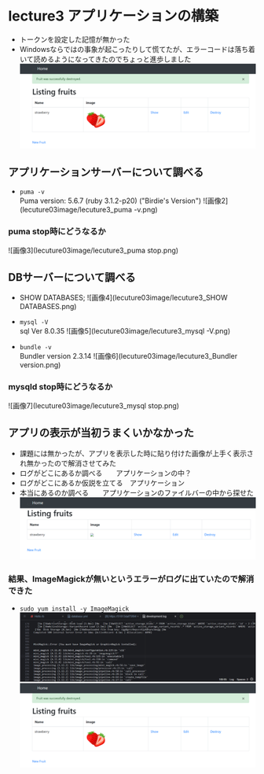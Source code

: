 # lecture3 アプリケーションの構築
- トークンを設定した記憶が無かった
- Windowsならではの事象が起こったりして慌てたが、エラーコードは落ち着いて読めるようになってきたのでちょっと進歩しました  
![画像1](lecuture03image/lecuture3_app.png)

## アプリケーションサーバーについて調べる

- `puma -v`  
Puma version: 5.6.7 (ruby 3.1.2-p20) ("Birdie's Version")
![画像2](lecuture03image/lecuture3_puma -v.png)

### puma stop時にどうなるか
![画像3](lecuture03image/lecuture3_puma stop.png)

## DBサーバーについて調べる
 - SHOW DATABASES;
![画像4](lecuture03image/lecuture3_SHOW DATABASES.png)

 - `mysql -V`  
sql Ver 8.0.35
![画像5](lecuture03image/lecuture3_mysql -V.png)

 - `bundle -v`  
Bundler version 2.3.14
![画像6](lecuture03image/lecuture3_Bundler version.png)

### mysqld stop時にどうなるか
![画像7](lecuture03image/lecuture3_mysql stop.png)

## アプリの表示が当初うまくいかなかった
-  課題には無かったが、アプリを表示した時に貼り付けた画像が上手く表示され無かったので解消させてみた
-  ログがどこにあるか調べる　　アプリケーションの中？
-  ログがどこにあるか仮説を立てる　アプリケーション
-  本当にあるのか調べる　　アプリケーションのファイルバーの中から探せた
![画像8](lecuture03image/lecuture3_appError.png)

### 結果、ImageMagickが無いというエラーがログに出ていたので解消できた
-  `sudo yum install -y ImageMagick`
![画像9](lecuture03image/lecuture3_appErrorWord.png)
![画像1](lecuture03image/lecuture3_app.png)